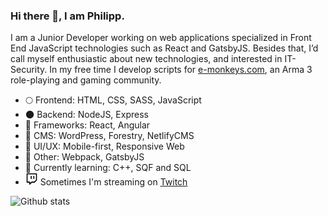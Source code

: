 ### Hi there 👋, I am Philipp.

I am a Junior Developer working on web applications specialized in Front End JavaScript technologies such as React and GatsbyJS. Besides that, I’d call myself enthusiastic about new technologies, and interested in IT-Security. In my free time I develop scripts for [e-monkeys.com](https://www.e-monkeys.com), an Arma 3 role-playing and gaming community.

- :full_moon: Frontend: HTML, CSS, SASS, JavaScript
- :new_moon: Backend: NodeJS, Express
- :triangular_ruler: Frameworks: React, Angular
- 💬 CMS: WordPress, Forestry, NetlifyCMS
- :crystal_ball: UI/UX: Mobile-first, Responsive Web
- :page_facing_up: Other: Webpack, GatsbyJS
- 🌱 Currently learning: C++, SQF and SQL
- <img src="https://raw.githubusercontent.com/feathericons/feather/8263ca93c4b338dcfafed62321c27a88368ba7cc/icons/twitch.svg" alt="Twitch" style="color:#6441a5;" height='20'/> Sometimes I'm streaming on [Twitch](https://twitch.tv/nyiro)

![Github stats](https://github-readme-stats.vercel.app/api?username=prpwien&show_icons=true)

<!--
**prpwien/prpwien** is a ✨ _special_ ✨ repository because its `README.md` (this file) appears on your GitHub profile.

Here are some ideas to get you started:

- 🔭 I’m currently working on ...
- 🌱 I’m currently learning ...
- 👯 I’m looking to collaborate on ...
- 🤔 I’m looking for help with ...
- 💬 Ask me about ...
- 📫 How to reach me: ...
- 😄 Pronouns: ...
- ⚡ Fun fact: ...
-->
